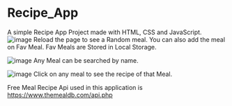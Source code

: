 # Recipe_App
A simple Recipe App Project made with HTML, CSS and JavaScript.
![image](https://user-images.githubusercontent.com/106351110/206987976-6e96c295-386d-4b14-89b8-1ab2836985de.png)
 Reload the page to see a Random meal.
 You can also add the meal on Fav Meal.
 Fav Meals are Stored in Local Storage.
 
 ![image](https://user-images.githubusercontent.com/106351110/206988438-a26535ad-f886-49c6-bac0-c6a85999ee56.png)
 Any Meal can be searched by name. 

![image](https://user-images.githubusercontent.com/106351110/206988512-f04efa9e-907b-498c-a37e-3b9514d6367c.png)
Click on any meal to see the recipe of that Meal.

Free Meal Recipe Api used in this application is https://www.themealdb.com/api.php
